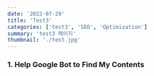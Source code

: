 ```yaml
---
date: '2022-07-29'
title: 'Test3'
categories: ['test3', 'SEO', 'Optimization']
summary: 'test3 페이지'
thumbnail: './test.jpg'
---
```


### 1. Help Google Bot to Find My Contents
